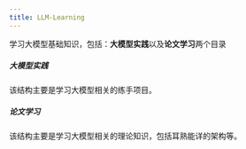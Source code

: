 ```yaml
---
title: LLM-Learning
---
```

学习大模型基础知识，包括：**大模型实践**以及**论文学习**两个目录


##### 大模型实践
该结构主要是学习大模型相关的练手项目。


##### 论文学习
该结构主要是学习大模型相关的理论知识，包括耳熟能详的架构等。